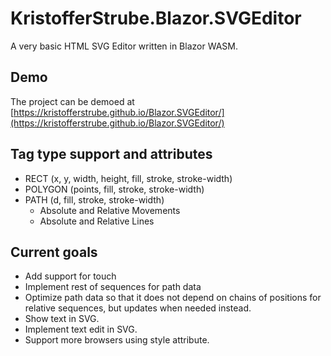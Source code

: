 # KristofferStrube.Blazor.SVGEditor
A very basic HTML SVG Editor written in Blazor WASM.

## Demo
The project can be demoed at [https://kristofferstrube.github.io/Blazor.SVGEditor/](https://kristofferstrube.github.io/Blazor.SVGEditor/)

## Tag type support and attributes
- RECT (x, y, width, height, fill, stroke, stroke-width)
- POLYGON (points, fill, stroke, stroke-width)
- PATH (d, fill, stroke, stroke-width)
    - Absolute and Relative Movements
    - Absolute and Relative Lines

## Current goals
- Add support for touch
- Implement rest of sequences for path data
- Optimize path data so that it does not depend on chains of positions for relative sequences, but updates when needed instead.
- Show text in SVG.
- Implement text edit in SVG.
- Support more browsers using style attribute.
